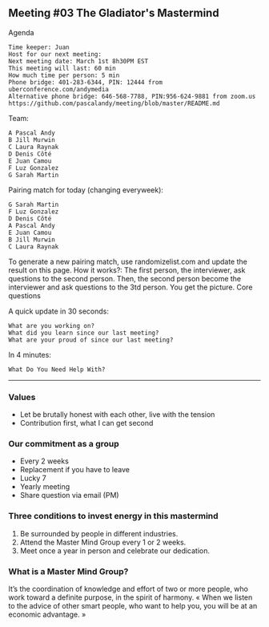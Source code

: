 ## Meeting #03 The Gladiator's Mastermind

Agenda

    Time keeper: Juan
    Host for our next meeting: 
    Next meeting date: March 1st 8h30PM EST
    This meeting will last: 60 min
    How much time per person: 5 min
    Phone bridge: 401-283-6344, PIN: 12444 from uberconference.com/andymedia
    Alternative phone bridge: 646-568-7788, PIN:956-624-9881 from zoom.us
    https://github.com/pascalandy/meeting/blob/master/README.md

Team:

    A Pascal Andy
    B Jill Murwin
    C Laura Raynak
    D Denis Côté
    E Juan Camou
    F Luz Gonzalez
    G Sarah Martin

Pairing match for today (changing everyweek):

    G Sarah Martin
    F Luz Gonzalez
    D Denis Côté
    A Pascal Andy
    E Juan Camou
    B Jill Murwin
    C Laura Raynak
    
To generate a new pairing match, use randomizelist.com and update the result on this page. How it works?: The first person, the interviewer, ask questions to the second person. Then, the second person become the interviewer and ask questions to the 3td person. You get the picture.
Core questions

A quick update in 30 seconds:

    What are you working on?
    What did you learn since our last meeting?
    What are your proud of since our last meeting?

In 4 minutes:

    What Do You Need Help With?

---

### Values

- Let be brutally honest with each other, live with the tension
- Contribution first, what I can get second

### Our commitment as a group

- Every 2 weeks
- Replacement if you have to leave
- Lucky 7
- Yearly meeting
- Share question via email (PM)

### Three conditions to invest energy in this mastermind

1. Be surrounded by people in different industries.
2. Attend the Master Mind Group every 1 or 2 weeks.
3. Meet once a year in person and celebrate our dedication.

### What is a Master Mind Group?

It’s the coordination of knowledge and effort of two or more people, who work toward a definite purpose, in the spirit of harmony. « When we listen to the advice of other smart people, who want to help you, you will be at an economic advantage. »
